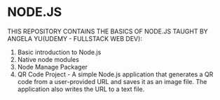 # NODE.JS

THIS REPOSITORY CONTAINS THE BASICS OF NODE.JS TAUGHT BY ANGELA YU(UDEMY - FULLSTACK WEB DEV):
1. Basic introduction to Node.js
2. Native node modules
3. Node Manage Packager
4. QR Code Project - A simple Node.js application that generates a QR code from a user-provided URL and saves it as an image file. The application also writes the URL to a text file.
